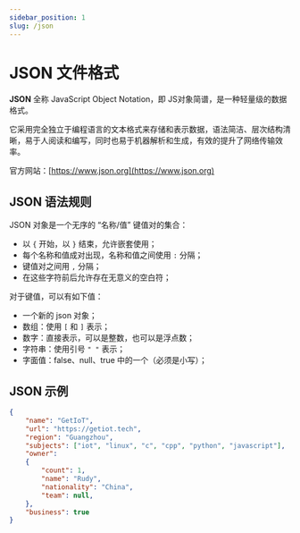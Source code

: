 ```yaml
---
sidebar_position: 1
slug: /json
---
```


# JSON 文件格式

**JSON** 全称 JavaScript Object Notation，即 JS对象简谱，是一种轻量级的数据格式。

它采用完全独立于编程语言的文本格式来存储和表示数据，语法简洁、层次结构清晰，易于人阅读和编写，同时也易于机器解析和生成，有效的提升了网络传输效率。

官方网站：[https://www.json.org](https://www.json.org)



## JSON 语法规则

JSON 对象是一个无序的 “名称/值” 键值对的集合：

- 以 `{` 开始，以 `}` 结束，允许嵌套使用；
- 每个名称和值成对出现，名称和值之间使用 `:` 分隔；
- 键值对之间用 `,` 分隔；
- 在这些字符前后允许存在无意义的空白符；

对于键值，可以有如下值：

- 一个新的 json 对象；
- 数组：使用 `[` 和 `]` 表示；
- 数字：直接表示，可以是整数，也可以是浮点数；
- 字符串：使用引号 `" "` 表示；
- 字面值：false、null、true 中的一个（必须是小写）；



## JSON 示例

```json showLineNumbers
{
    "name": "GetIoT",
    "url": "https://getiot.tech",
    "region": "Guangzhou",
    "subjects": ["iot", "linux", "c", "cpp", "python", "javascript"],
    "owner":
    {
        "count": 1,
        "name": "Rudy",
        "nationality": "China",
        "team": null,
    },
    "business": true
}
```

